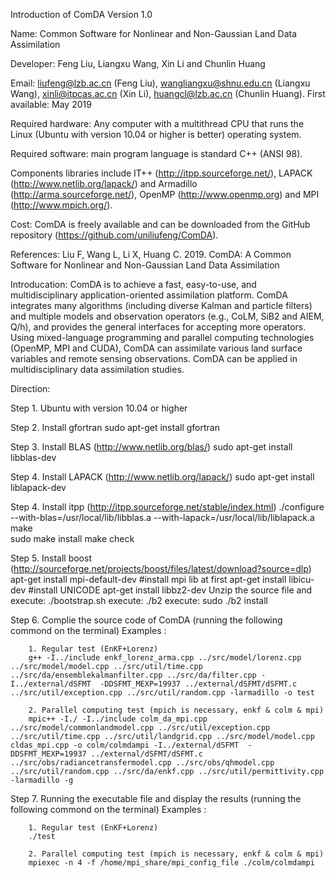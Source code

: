 Introduction of ComDA Version 1.0

Name: Common Software for Nonlinear and Non-Gaussian Land Data Assimilation

Developer: Feng Liu, Liangxu Wang, Xin Li and Chunlin Huang

Email: liufeng@lzb.ac.cn (Feng Liu), wangliangxu@shnu.edu.cn (Liangxu Wang), xinli@itpcas.ac.cn (Xin Li), huangcl@lzb.ac.cn (Chunlin Huang).
First available: May 2019

Required hardware: Any computer with a multithread CPU that runs the Linux (Ubuntu with version 10.04 or higher is better) operating system. 

Required software: main program language is standard C++ (ANSI 98). 

Components libraries include IT++ (http://itpp.sourceforge.net/), LAPACK (http://www.netlib.org/lapack/) and Armadillo (http://arma.sourceforge.net/), OpenMP (http://www.openmp.org) and MPI (http://www.mpich.org/).

Cost: ComDA is freely available and can be downloaded from the GitHub repository (https://github.com/uniliufeng/ComDA).

References:
Liu F, Wang L, Li X, Huang C. 2019. ComDA: A Common Software for Nonlinear and Non-Gaussian Land Data Assimilation

Introducation:
ComDA is to achieve a fast, easy-to-use, and multidisciplinary application-oriented assimilation platform. ComDA integrates many algorithms (including diverse Kalman and particle filters) and multiple models and observation operators (e.g., CoLM, SiB2 and AIEM, Q/h), and provides the general interfaces for accepting more operators. Using mixed-language programming and parallel computing technologies (OpenMP, MPI and CUDA), ComDA can assimilate various land surface variables and remote sensing observations. ComDA can be applied in multidisciplinary data assimilation studies.

Direction:

Step 1. Ubuntu with version 10.04 or higher

Step 2. Install gfortran
		sudo apt-get install gfortran

Step 3. Install BLAS (http://www.netlib.org/blas/)
		sudo apt-get install libblas-dev

Step 4. Install LAPACK (http://www.netlib.org/lapack/)
		sudo apt-get install liblapack-dev

Step 4. Install itpp (http://itpp.sourceforge.net/stable/index.html)
		./configure --with-blas=/usr/local/lib/libblas.a --with-lapack=/usr/local/lib/liblapack.a
		make  
		sudo make install
		make check 

Step 5. Install boost (http://sourceforge.net/projects/boost/files/latest/download?source=dlp)
		apt-get install mpi-default-dev		#install mpi lib at first
		apt-get install libicu-dev				#install UNICODE
		apt-get install libbz2-dev 
		Unzip the source file and execute: ./bootstrap.sh
		execute: ./b2
		execute: sudo ./b2  install

Step 6. Complie the source code of ComDA (running the following commond on the terminal)
		Examples :

		1. Regular test (EnKF+Lorenz)
		g++ -I../include enkf_lorenz_arma.cpp ../src/model/lorenz.cpp ../src/model/model.cpp ../src/util/time.cpp ../src/da/ensemblekalmanfilter.cpp ../src/da/filter.cpp -I../external/dSFMT  -DDSFMT_MEXP=19937 ../external/dSFMT/dSFMT.c ../src/util/exception.cpp ../src/util/random.cpp -larmadillo -o test

		2. Parallel computing test (mpich is necessary, enkf & colm & mpi)
		mpic++ -I./ -I../include colm_da_mpi.cpp ../src/model/commonlandmodel.cpp ../src/util/exception.cpp ../src/util/time.cpp ../src/util/landgrid.cpp ../src/model/model.cpp cldas_mpi.cpp -o colm/colmdampi -I../external/dSFMT  -DDSFMT_MEXP=19937 ../external/dSFMT/dSFMT.c ../src/obs/radiancetransfermodel.cpp ../src/obs/qhmodel.cpp ../src/util/random.cpp ../src/da/enkf.cpp ../src/util/permittivity.cpp -larmadillo -g

Step 7. Running the executable file and display the results (running the following commond on the terminal)
		Examples :

		1. Regular test (EnKF+Lorenz)
		./test

		2. Parallel computing test (mpich is necessary, enkf & colm & mpi)
		mpiexec -n 4 -f /home/mpi_share/mpi_config_file ./colm/colmdampi
